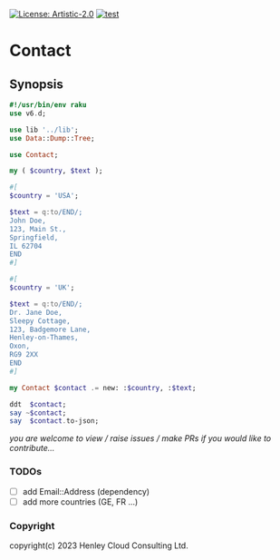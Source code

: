 [![License: Artistic-2.0](https://img.shields.io/badge/License-Artistic%202.0-0298c3.svg)](https://opensource.org/licenses/Artistic-2.0) [![test](https://github.com/librasteve/raku-Contact/actions/workflows/test.yml/badge.svg)](https://github.com/librasteve/raku-Contact/actions/workflows/test.yml)

# Contact

## Synopsis

```raku
#!/usr/bin/env raku
use v6.d;

use lib '../lib';
use Data::Dump::Tree;

use Contact;

my ( $country, $text );

#[
$country = 'USA';

$text = q:to/END/;
John Doe,
123, Main St.,
Springfield,
IL 62704
END
#]

#[
$country = 'UK';

$text = q:to/END/;
Dr. Jane Doe,
Sleepy Cottage,
123, Badgemore Lane,
Henley-on-Thames,
Oxon,
RG9 2XX
END
#]

my Contact $contact .= new: :$country, :$text;

ddt  $contact;
say ~$contact;
say  $contact.to-json;
```

_you are welcome to view / raise issues / make PRs if you would like to contribute..._

### TODOs

- [ ] add Email::Address (dependency)
- [ ] add more countries (GE, FR ...)

### Copyright
copyright(c) 2023 Henley Cloud Consulting Ltd.
